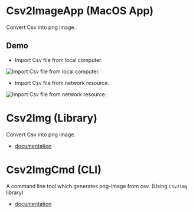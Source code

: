 # Csv2ImageApp (MacOS App)

Convert Csv into png image.

## Demo

- Import Csv file from local computer.

![Import Csv file from local computer.](./Gifs/01.gif)

- Import Csv file from network resource.

![Import Csv file from network resource.](./Gifs/02.gif)

# Csv2Img (Library)

Convert Csv into png image.

- [documentation](https://fummicc1.github.io/csv2img/Csv2Img/index.html)

# Csv2ImgCmd (CLI)

A command line tool which generates png-image from csv. (Using `Csv2Img` library)

- [documentation](https://fummicc1.github.io/csv2img/Csv2ImgCmd/index.html)
